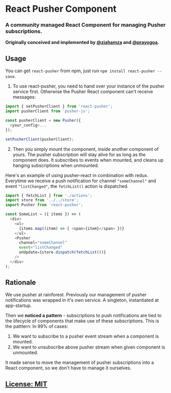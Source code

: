 # React Pusher Component

### A community managed React Component for managing Pusher subscriptions.

**Originally conceived and implemented by [@ziahamza](https://github.com/ziahamza) and [@prayogoa](https://github.com/prayogoa).**

## Usage

You can get `react-pusher` from npm, just run `npm install react-pusher --save`.

1. To use react-pusher, you need to hand over your instance of the pusher service first. Otherwise the Pusher React component can't receive messages:
  ```js
  import { setPusherClient } from 'react-pusher';
  import pusherClient from 'pusher-js';
  
  const pusherClient = new Pusher({
    <your_config>...
  });
  
  setPusherClient(pusherClient);
  ```
2. Then you simply mount the component, inside another component of yours. The pusher subscription will stay alive for as long as the component does. It subscribes to events when mounted, and cleans up hanging subscriptions when unmounted.

Here's an example of using pusher-react in combination with redux. Everytime we receive a push notification for channel `"someChannel"` and event `"listChanged"`, the `fetchList()` action is dispatched.

```js
import { fetchList } from './actions';
import store from '../../store';
import Pusher from 'react-pusher';

const SomeList = ({ items }) => (
  <div>
    <ul>
      {items.map((item) => { <span>{item}</span> })}
    </ul>
    <Pusher
      channel="someChannel"
      event="listChanged"
      onUpdate={store.dispatch(fetchList())}
    />
  </div>
);
```

## Rationale

We use pusher at rainforest. Previously our management of pusher notifications was wrapped in it's own service. A singleton, instantiated at app-startup.

Then we __noticed a pattern__ - subscriptions to push notifications are tied to the lifecycle of components that make use of these subscriptions. This is the patttern: In 99% of cases:

1. We want to subscribe to a pusher event stream when a component is mounted.
2. We want to unsubscribe above pusher stream when given component is unmounted.

It made sense to move the management of pusher subscriptions into a React component, so we don't have to manage it ourselves.


## [License: MIT](license.md)
